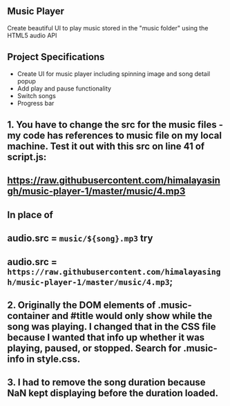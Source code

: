 ## Music Player 

Create beautiful UI to play music stored in the "music folder" using the HTML5 audio API

## Project Specifications

- Create UI for music player including spinning image and song detail popup
- Add play and pause functionality
- Switch songs
- Progress bar
## 1. You have to change the src for the music files - my code has references to music file on my local machine. Test it out with this src on line 41 of script.js:
## https://raw.githubusercontent.com/himalayasingh/music-player-1/master/music/4.mp3
##  In place of 
##  audio.src = `music/${song}.mp3` try   
##  audio.src = `https://raw.githubusercontent.com/himalayasingh/music-player-1/master/music/4.mp3`;

## 2. Originally the DOM elements of .music-container and #title would only show while the song was playing. I changed that in the CSS file because I wanted that info up whether it was playing, paused, or stopped. Search for .music-info in style.css.

## 3. I had to remove the song duration because NaN kept displaying before the duration loaded.
